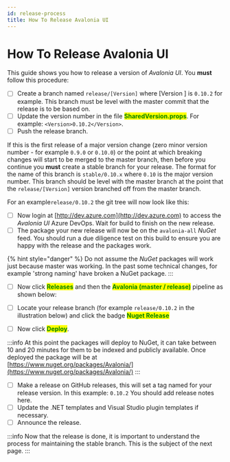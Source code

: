 ```yaml
---
id: release-process
title: How To Release Avalonia UI
---
```


# How To Release Avalonia UI

This guide shows you how to release a version of _Avalonia UI_. You **must** follow this procedure:

* [ ] Create a branch named `release/[Version]` where \[Version ] is `0.10.2` for example. This branch must be level with the master commit that the release is to be based on.
* [ ] Update the version number in the file <mark style="color:green;">**SharedVersion.props**</mark>. For example: `<Version>0.10.2</Version>`.
* [ ] Push the release branch.

If this is the first release of a major version change (zero minor version number - for example `0.9.0` or `0.10.0`) or the point at which breaking changes will start to be merged to the master branch, then before you continue you **must** create a stable branch for your release. The format for the name of this branch is `stable/0.10.x` where `0.10` is the major version number. This branch should be level with the master branch at the point that the `release/[Version]` version branched off from the master branch.

For an example`release/0.10.2` the git tree will now look like this:

<!-- ![](<../../../.gitbook/assets/image (4) (1) (1) (1).png>) -->

* [ ] Now login at [http://dev.azure.com](http://dev.azure.com) to access the _Avalonia UI_ Azure DevOps. Wait for build to finish on the new release.
* [ ] The package your new release will now be on the `avalonia-all` _NuGet_ feed. You should run a due diligence test on this build to ensure you are happy with the release and the packages work.

{% hint style="danger" %}
Do not assume the _NuGet_ packages will work just because master was working. In the past some technical changes, for example 'strong naming' have broken a NuGet package.
:::

* [ ] Now click <mark style="color:green;">**Releases**</mark> and then the <mark style="color:green;">**Avalonia (master / release)**</mark> pipeline as shown below:

<!-- ![](<../../../.gitbook/assets/image (1) (1) (1).png>) -->

* [ ] Locate your release branch (for example `release/0.10.2` in the illustration below) and click  the badge <mark style="color:green;">**Nuget Release**</mark>

<!-- ![](<../../../.gitbook/assets/image (11) (1).png>) -->

<!-- ![](<../../../.gitbook/assets/image (17) (1) (1) (1).png>) -->

* [ ] Now click <mark style="color:green;">**Deploy**</mark>.

<!-- ![](<../../../.gitbook/assets/image (16) (1).png>) -->

:::info
At this point the packages will deploy to NuGet, it can take between 10 and 20 minutes for them to be indexed and publicly available. Once deployed the package will be at  [https://www.nuget.org/packages/Avalonia/](https://www.nuget.org/packages/Avalonia/)
:::

* [ ] Make a release on GitHub releases, this will set a tag named for your release version. In this example: `0.10.2` You should add release notes here.
* [ ] Update the .NET templates and Visual Studio plugin templates if necessary.
* [ ] Announce the release.

:::info
Now that the release is done, it is important to understand the process for maintaining the stable branch. This is the subject of the next page.
:::
